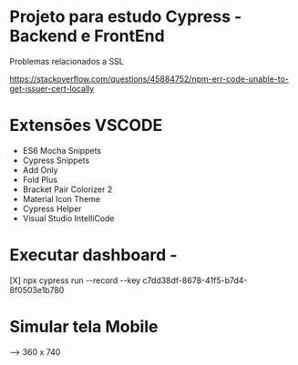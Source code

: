 # Projeto para estudo Cypress - Backend e FrontEnd


Problemas relacionados a SSL

https://stackoverflow.com/questions/45884752/npm-err-code-unable-to-get-issuer-cert-locally

# Extensões VSCODE


- ES6 Mocha Snippets
- Cypress Snippets
- Add Only
- Fold Plus
- Bracket Pair Colorizer 2
- Material Icon Theme
- Cypress Helper
- Visual Studio IntelliCode

# Executar dashboard -  

[X] npx cypress run --record --key c7dd38df-8678-41f5-b7d4-8f0503e1b780

# Simular tela Mobile

--> 360 x 740